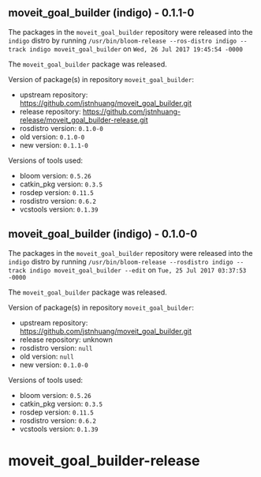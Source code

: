 ## moveit_goal_builder (indigo) - 0.1.1-0

The packages in the `moveit_goal_builder` repository were released into the `indigo` distro by running `/usr/bin/bloom-release --ros-distro indigo --track indigo moveit_goal_builder` on `Wed, 26 Jul 2017 19:45:54 -0000`

The `moveit_goal_builder` package was released.

Version of package(s) in repository `moveit_goal_builder`:

- upstream repository: https://github.com/jstnhuang/moveit_goal_builder.git
- release repository: https://github.com/jstnhuang-release/moveit_goal_builder-release.git
- rosdistro version: `0.1.0-0`
- old version: `0.1.0-0`
- new version: `0.1.1-0`

Versions of tools used:

- bloom version: `0.5.26`
- catkin_pkg version: `0.3.5`
- rosdep version: `0.11.5`
- rosdistro version: `0.6.2`
- vcstools version: `0.1.39`


## moveit_goal_builder (indigo) - 0.1.0-0

The packages in the `moveit_goal_builder` repository were released into the `indigo` distro by running `/usr/bin/bloom-release --rosdistro indigo --track indigo moveit_goal_builder --edit` on `Tue, 25 Jul 2017 03:37:53 -0000`

The `moveit_goal_builder` package was released.

Version of package(s) in repository `moveit_goal_builder`:

- upstream repository: https://github.com/jstnhuang/moveit_goal_builder.git
- release repository: unknown
- rosdistro version: `null`
- old version: `null`
- new version: `0.1.0-0`

Versions of tools used:

- bloom version: `0.5.26`
- catkin_pkg version: `0.3.5`
- rosdep version: `0.11.5`
- rosdistro version: `0.6.2`
- vcstools version: `0.1.39`


# moveit_goal_builder-release